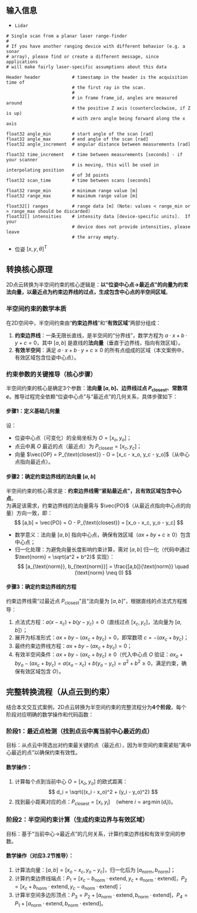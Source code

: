 ## 输入信息

- `Lidar` 
```shell
# Single scan from a planar laser range-finder
#
# If you have another ranging device with different behavior (e.g. a sonar
# array), please find or create a different message, since applications
# will make fairly laser-specific assumptions about this data

Header header            # timestamp in the header is the acquisition time of 
                         # the first ray in the scan.
                         #
                         # in frame frame_id, angles are measured around 
                         # the positive Z axis (counterclockwise, if Z is up)
                         # with zero angle being forward along the x axis
                         
float32 angle_min        # start angle of the scan [rad]
float32 angle_max        # end angle of the scan [rad]
float32 angle_increment  # angular distance between measurements [rad]

float32 time_increment   # time between measurements [seconds] - if your scanner
                         # is moving, this will be used in interpolating position
                         # of 3d points
float32 scan_time        # time between scans [seconds]

float32 range_min        # minimum range value [m]
float32 range_max        # maximum range value [m]

float32[] ranges         # range data [m] (Note: values < range_min or > range_max should be discarded)
float32[] intensities    # intensity data [device-specific units].  If your
                         # device does not provide intensities, please leave
                         # the array empty.

```

- 位姿 $[x,y,\theta]^T$

## 转换核心原理
2D点云转换为半空间约束的核心逻辑是：**以“位姿中心点→最近点”的向量为约束法向量，以最近点为约束边界线的过点，生成包含中心点的半空间区域**。


### 半空间约束的数学本质
在2D空间中，半空间约束由“**约束边界线**”和“**有效区域**”两部分组成：
1. **约束边界线**：一条无限长直线，是半空间的“分界线”，数学方程为 $a \cdot x + b \cdot y + c = 0$，其中 $[a,b]$ 是直线的**法向量**（垂直于边界线，指向有效区域）。
2. **有效半空间**：满足 $a \cdot x + b \cdot y + c \geq 0$ 的所有点组成的区域（本文案例中，有效区域包含位姿中心点）。


### 约束参数的关键推导（核心步骤）
半空间约束的核心是确定3个参数：**法向量 $[a,b]$、边界线过点 $P_{\text{closest}}$、常数项 $c$**。推导过程完全依赖“位姿中心点”与“最近点”的几何关系，具体步骤如下：

#### 步骤1：定义基础几何量
设：
- 位姿中心点（可变化）的全局坐标为 $O = [x_o, y_o]$；
- 点云中离 $O$ 最近的点（最近点）为 $P_{\text{closest}} = [x_c, y_c]$；
- 向量 $\vec{OP} = P_{\text{closest}} - O = [x_c - x_o, y_c - y_o]$（从中心点指向最近点）。


#### 步骤2：确定约束边界线的法向量 $[a,b]$
半空间约束的核心需求是：**约束边界线需“紧贴最近点”，且有效区域包含中心点**。  
为满足该需求，约束边界线的法向量需与 $\vec{PO}$（从最近点指向中心点的向量）方向一致，即：
$$
[a,b] = \vec{PO} = O - P_{\text{closest}} = [x_o - x_c, y_o - y_c]
$$
- 数学意义：法向量 $[a,b]$ 指向中心点，确保有效区域（$a x + b y + c \geq 0$）包含中心点；
- 归一化处理：为避免向量长度影响约束计算，需对 $[a,b]$ 归一化（代码中通过 $\text{norm} = \sqrt{a^2 + b^2}$ 实现）：
  $$
  [a_{\text{norm}}, b_{\text{norm}}] = \frac{[a,b]}{\text{norm}} \quad (\text{norm} \neq 0)
  $$


#### 步骤3：确定约束边界线的方程
约束边界线需“过最近点 $P_{\text{closest}}$”且“法向量为 $[a,b]$”，根据直线的点法式方程推导：
1. 点法式方程：$a(x - x_c) + b(y - y_c) = 0$（直线过点 $[x_c,y_c]$，法向量为 $[a,b]$）；
2. 展开为标准形式：$a x + b y - (a x_c + b y_c) = 0$，即常数项 $c = - (a x_c + b y_c)$；
3. 最终约束边界线方程：$a x + b y - (a x_c + b y_c) = 0$；
4. 有效半空间条件：$a x + b y - (a x_c + b y_c) \geq 0$（代入中心点 $O$ 验证：$a x_o + b y_o - (a x_c + b y_c) = a(x_o - x_c) + b(y_o - y_c) = a^2 + b^2 \geq 0$，满足约束，确保有效区域包含 $O$）。



## 完整转换流程（从点云到约束）
结合本文交互式案例，2D点云转换为半空间约束的完整流程分为**4个阶段**，每个阶段对应明确的数学操作和代码函数：

### 阶段1：最近点检测（找到点云中离当前中心最近的点）
目标：从点云中筛选出对约束最关键的点（最近点），因为半空间约束需紧贴“离中心最近的点”以确保约束有效性。  
#### 数学操作：
1. 计算每个点到当前中心 $O = [x_o, y_o]$ 的欧式距离：  
   $$
   d_i = \sqrt{(x_i - x_o)^2 + (y_i - y_o)^2}
   $$
2. 找到最小距离对应的点：$P_{\text{closest}} = [x_i, y_i] \quad (\text{where } i = \arg\min(d_i))$。


### 阶段2：半空间约束计算（生成约束边界与有效区域）
目标：基于“当前中心→最近点”的几何关系，计算约束边界线和有效半空间的参数。  
#### 数学操作（对应3.2节推导）：
1. 计算法向量：$[a,b] = [x_o - x_c, y_o - y_c]$，归一化后为 $[a_{\text{norm}}, b_{\text{norm}}]$；
2. 计算约束边界线端点：$P_1 = [x_c - b_{\text{norm}} \cdot \text{extend}, y_c + a_{\text{norm}} \cdot \text{extend}]$，$P_2 = [x_c + b_{\text{norm}} \cdot \text{extend}, y_c - a_{\text{norm}} \cdot \text{extend}]$；
3. 计算半空间多边形顶点：$P_3 = P_2 + [a_{\text{norm}} \cdot \text{extend}, b_{\text{norm}} \cdot \text{extend}]$，$P_4 = P_1 + [a_{\text{norm}} \cdot \text{extend}, b_{\text{norm}} \cdot \text{extend}]$。
